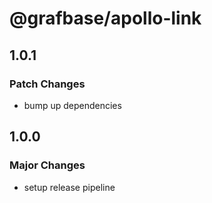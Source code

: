 # @grafbase/apollo-link

## 1.0.1

### Patch Changes

- bump up dependencies

## 1.0.0

### Major Changes

- setup release pipeline
